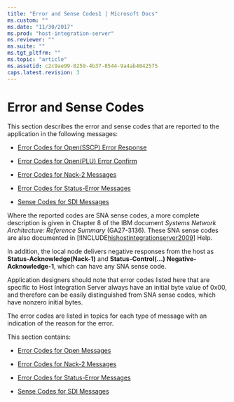 ```yaml
---
title: "Error and Sense Codes1 | Microsoft Docs"
ms.custom: ""
ms.date: "11/30/2017"
ms.prod: "host-integration-server"
ms.reviewer: ""
ms.suite: ""
ms.tgt_pltfrm: ""
ms.topic: "article"
ms.assetid: c2c9ae99-8259-4b37-8544-9a4ab4842575
caps.latest.revision: 3
---
```

# Error and Sense Codes
This section describes the error and sense codes that are reported to the application in the following messages:  
  
-   [Error Codes for Open(SSCP) Error Response](../core/error-codes-for-open-sscp-error-response1.md)  
  
-   [Error Codes for Open(PLU) Error Confirm](../core/error-codes-for-open-plu-error-confirm2.md)  
  
-   [Error Codes for Nack-2 Messages](../core/error-codes-for-nack-2-messages1.md)  
  
-   [Error Codes for Status-Error Messages](../core/error-codes-for-status-error-messages1.md)  
  
-   [Sense Codes for SDI Messages](../core/sense-codes-for-sdi-messages2.md)  
  
 Where the reported codes are SNA sense codes, a more complete description is given in Chapter 8 of the IBM document *Systems Network Architecture: Reference Summary* (GA27-3136). These SNA sense codes are also documented in [!INCLUDE[hishostintegrationserver2009](../includes/hishostintegrationserver2009-md.md)] Help.  
  
 In addition, the local node delivers negative responses from the host as **Status-Acknowledge(Nack-1)** and **Status-Control(...) Negative-Acknowledge-1**, which can have any SNA sense code.  
  
 Application designers should note that error codes listed here that are specific to Host Integration Server always have an initial byte value of 0x00, and therefore can be easily distinguished from SNA sense codes, which have nonzero initial bytes.  
  
 The error codes are listed in topics for each type of message with an indication of the reason for the error.  
  
 This section contains:  
  
-   [Error Codes for Open Messages](../core/error-codes-for-open-messages2.md)  
  
-   [Error Codes for Nack-2 Messages](../core/error-codes-for-nack-2-messages1.md)  
  
-   [Error Codes for Status-Error Messages](../core/error-codes-for-status-error-messages1.md)  
  
-   [Sense Codes for SDI Messages](../core/sense-codes-for-sdi-messages2.md)